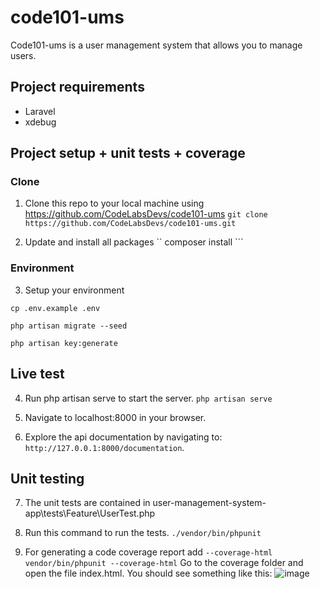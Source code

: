 # code101-ums
Code101-ums is a user management system that allows you to manage users.

## Project requirements

* Laravel
* xdebug

## Project setup + unit tests  + coverage

### Clone

1. Clone this repo to your local machine using https://github.com/CodeLabsDevs/code101-ums
``` git clone https://github.com/CodeLabsDevs/code101-ums.git ```

2. Update and install all packages
`` composer install ```


### Environment
3. Setup your environment

``` cp .env.example .env ```

``` php artisan migrate --seed ```

``` php artisan key:generate ```



## Live test
4. Run php artisan serve to start the server.
``` php artisan serve ```

5. Navigate to localhost:8000 in your browser.
6. Explore the api documentation by navigating to: `http://127.0.0.1:8000/documentation`.

## Unit testing
7. The unit tests are contained in user-management-system-app\tests\Feature\UserTest.php
8. Run this command to run the tests.
``` ./vendor/bin/phpunit ```

9. For generating a code coverage report add `--coverage-html`
```vendor/bin/phpunit --coverage-html```
Go to the coverage folder and open the file index.html.
You should see something like this:
![image]('https://github.com/CodeLabsDevs/code101-ums/raw/develop/doc/coverage.PNG')
